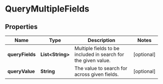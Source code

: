 

# QueryMultipleFields


## Properties

Name | Type | Description | Notes
------------ | ------------- | ------------- | -------------
**queryFields** | **List&lt;String&gt;** | Multiple fields to be included in search for the given value. |  [optional]
**queryValue** | **String** | The value to search for across given fields. |  [optional]



